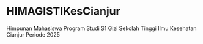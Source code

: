 # HIMAGISTIKesCianjur
Himpunan Mahasiswa Program Studi S1 Gizi Sekolah Tinggi Ilmu Kesehatan Cianjur Periode 2025
